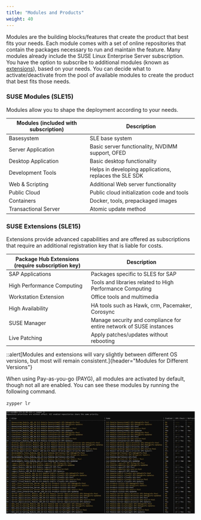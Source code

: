 ```yaml
---
title: "Modules and Products"
weight: 40
---
```


<!--
Copyright Amazon.com, Inc. or its affiliates. All Rights Reserved.
SPDX-License-Identifier: MIT-0
-->

Modules are the building blocks/features that create the product that best fits your needs. Each module comes with a set of online repositories that contain the packages necessary to run and maintain the feature. Many modules already include the SUSE Linux Enterprise Server subscription. You have the option to subscribe to additional modules (known as [extensions](https://documentation.suse.com/sles/15-SP4/html/SLES-all/article-modules.html)), based on your needs. You can decide what to activate/deactivate from the pool of available modules to create the product that best fits those needs.

### SUSE Modules (SLE15)
Modules allow you to shape the deployment according to your needs.

| Modules (included with subscription) | Description |
|--------|--------|
| Basesystem | SLE base system |
| Server Application | Basic server functionality, NVDIMM support, OFED |
| Desktop Application | Basic desktop functionality |
| Development Tools | Helps in developing applications, replaces the SLE SDK |
| Web & Scripting | Additional Web server functionality |
| Public Cloud | Public cloud initialization code and tools |
| Containers | Docker, tools, prepackaged images |
| Transactional Server | Atomic update method |

### SUSE Extensions (SLE15)
Extensions provide advanced capabilities and are offered as subscriptions that require an additional registration key that is liable for costs.

| Package Hub Extensions (require subscription key) | Description |
|--------|--------|
| SAP Applications | Packages specific to SLES for SAP |
| High Performance Computing | Tools and libraries related to High Performance Computing |
| Workstation Extension | Office tools and multimedia |
| High Availability | HA tools such as Hawk, crm, Pacemaker, Corosync |
| SUSE Manager | Manage security and compliance for entire network of SUSE instances|
| Live Patching | Apply patches/updates without rebooting |

::alert[Modules and extensions will vary slightly between different OS versions, but most will remain consistent.]{header="Modules for Different Versions"}

When using Pay-as-you-go (PAYG), all modules are activated by default, though not all are enabled. You can see these modules by running the following command.

`zypper lr`


![Available modules in the repositories](../../static/intro/available_modules.jpg)

